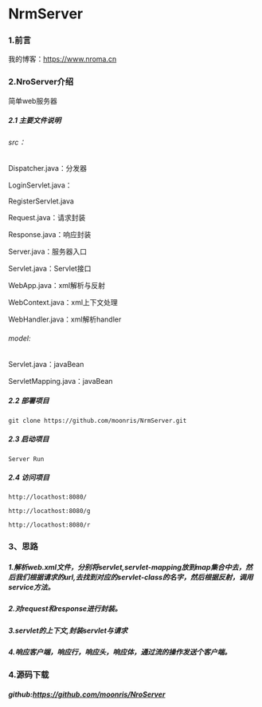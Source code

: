 # NrmServer

### 1.前言

我的博客：https://www.nroma.cn

### 2.NroServer介绍

简单web服务器
##### 2.1 主要文件说明
###### src：
  Dispatcher.java：分发器
  
  LoginServlet.java：

  RegisterServlet.java

  Request.java：请求封装

  Response.java：响应封装

  Server.java：服务器入口
  
  Servlet.java：Servlet接口
  
  WebApp.java：xml解析与反射
  
  WebContext.java：xml上下文处理
  
  WebHandler.java：xml解析handler
  

###### model:

  Servlet.java：javaBean

  ServletMapping.java：javaBean
  

##### 2.2 部署项目



```
git clone https://github.com/moonris/NrmServer.git 
```



##### 2.3 启动项目

```
Server Run
```



##### 2.4 访问项目

```
http://locathost:8080/
```

```
http://locathost:8080/g
```

```
http://locathost:8080/r
```


### 3、思路



##### 1.解析web.xml文件，分别将servlet,servlet-mapping放到map集合中去，然后我们根据请求的url,去找到对应的servlet-class的名字，然后根据反射，调用service方法。 



##### 2.对request和response进行封装。 



##### 3.servlet的上下文,封装servlet与请求 



##### 4.响应客户端，响应行，响应头，响应体，通过流的操作发送个客户端。



### 4.源码下载



##### github:https://github.com/moonris/NroServer

